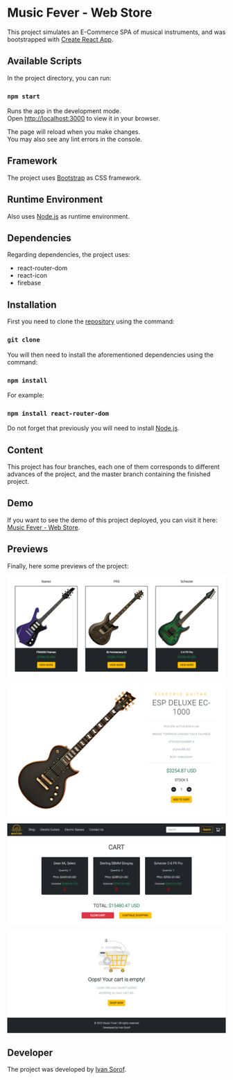 # Music Fever - Web Store

This project simulates an E-Commerce SPA of musical instruments, and was bootstrapped with [Create React App](https://github.com/facebook/create-react-app).

## Available Scripts

In the project directory, you can run:

### `npm start`

Runs the app in the development mode.\
Open [http://localhost:3000](http://localhost:3000) to view it in your browser.

The page will reload when you make changes.\
You may also see any lint errors in the console.

## Framework

The project uses [Bootstrap](https://getbootstrap.com/) as CSS framework.

## Runtime Environment

Also uses [Node.js](https://nodejs.org/en/) as runtime environment.

## Dependencies

Regarding dependencies, the project uses:
* react-router-dom
* react-icon
* firebase

## Installation

First you need to clone the [repository](https://github.com/sorofivan/musicfever_sorof) using the command:

### `git clone`

You will then need to install the aforementioned dependencies using the command:

### `npm install`

For example: 

### `npm install react-router-dom`

Do not forget that previously you will need to install [Node.js](https://nodejs.org/en/).

## Content

This project has four branches, each one of them corresponds to different advances of the project, and the master branch containing the finished project.

## Demo

If you want to see the demo of this project deployed, you can visit it here: [Music Fever - Web Store](https://dulcet-kleicha-7acc0a.netlify.app/).

## Previews

Finally, here some previews of the project:

![Shop](/src/previews/preview-01.png)

![Item Detail](/src/previews/preview-02.png)

![Cart](/src/previews/preview-03.png)

![Empty Cart](/src/previews/preview-04.png)

## Developer

The project was developed by [Ivan Sorof](https://github.com/sorofivan).
